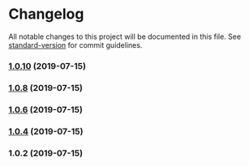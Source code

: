 # Changelog

All notable changes to this project will be documented in this file. See [standard-version](https://github.com/conventional-changelog/standard-version) for commit guidelines.

### [1.0.10](https://github.com/levabala/smartpathfinders/compare/v1.0.8...v1.0.10) (2019-07-15)



### [1.0.8](https://github.com/levabala/smartpathfinders/compare/v1.0.6...v1.0.8) (2019-07-15)



### [1.0.6](https://github.com/levabala/smartpathfinders/compare/v1.0.4...v1.0.6) (2019-07-15)



### [1.0.4](https://github.com/levabala/smartpathfinders/compare/v1.0.2...v1.0.4) (2019-07-15)



### 1.0.2 (2019-07-15)
